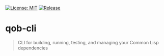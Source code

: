 [![License: MIT](https://img.shields.io/badge/License-MIT-green.svg)](https://opensource.org/licenses/MIT)
[![Release](https://img.shields.io/github/tag/jcs090218/qob-cli.svg?label=release&logo=github)](https://github.com/jcs090218/qob-cli/releases/latest)

# qob-cli
> CLI for building, running, testing, and managing your Common Lisp dependencies
